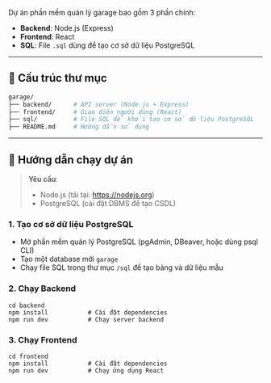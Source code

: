 Dự án phần mềm quản lý garage bao gồm 3 phần chính:

- **Backend**: Node.js (Express)
- **Frontend**: React
- **SQL**: File `.sql` dùng để tạo cơ sở dữ liệu PostgreSQL

---

## 📁 Cấu trúc thư mục

```bash
garage/
├── backend/      # API server (Node.js + Express)
├── frontend/     # Giao diện người dùng (React)
├── sql/          # File SQL để khởi tạo cơ sở dữ liệu PostgreSQL
├── README.md     # Hướng dẫn sử dụng
```

---

## 🚀 Hướng dẫn chạy dự án

> **Yêu cầu**:
> - Node.js (tải tại: https://nodejs.org)
> - PostgreSQL (cài đặt DBMS để tạo CSDL)

### 1. Tạo cơ sở dữ liệu PostgreSQL

- Mở phần mềm quản lý PostgreSQL (pgAdmin, DBeaver, hoặc dùng psql CLI)
- Tạo một database mới `garage`
- Chạy file SQL trong thư mục `/sql` để tạo bảng và dữ liệu mẫu

### 2. Chạy Backend
```
cd backend
npm install           # Cài đặt dependencies
npm run dev           # Chạy server backend
```
### 3. Chạy Frontend
```
cd frontend
npm install           # Cài đặt dependencies
npm run dev           # Chạy ứng dụng React
```
